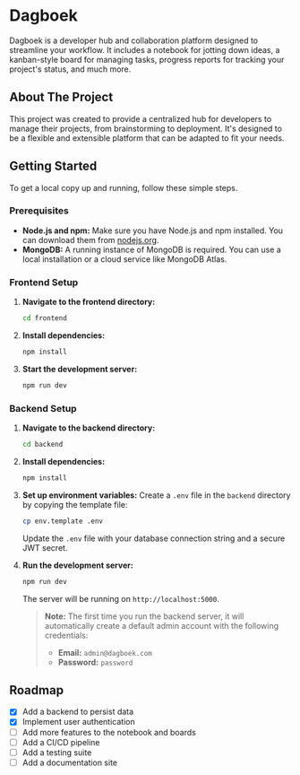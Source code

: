 # Dagboek

Dagboek is a developer hub and collaboration platform designed to streamline your workflow. It includes a notebook for jotting down ideas, a kanban-style board for managing tasks, progress reports for tracking your project's status, and much more.

## About The Project

This project was created to provide a centralized hub for developers to manage their projects, from brainstorming to deployment. It's designed to be a flexible and extensible platform that can be adapted to fit your needs.

## Getting Started

To get a local copy up and running, follow these simple steps.

### Prerequisites

*   **Node.js and npm:** Make sure you have Node.js and npm installed. You can download them from [nodejs.org](https://nodejs.org/).
*   **MongoDB:** A running instance of MongoDB is required. You can use a local installation or a cloud service like MongoDB Atlas.

### Frontend Setup

1.  **Navigate to the frontend directory:**
    ```sh
    cd frontend
    ```
2.  **Install dependencies:**
    ```sh
    npm install
    ```
3.  **Start the development server:**
    ```sh
    npm run dev
    ```

### Backend Setup

1.  **Navigate to the backend directory:**
    ```sh
    cd backend
    ```
2.  **Install dependencies:**
    ```sh
    npm install
    ```
3.  **Set up environment variables:**
    Create a `.env` file in the `backend` directory by copying the template file:
    ```sh
    cp env.template .env
    ```
    Update the `.env` file with your database connection string and a secure JWT secret.

4.  **Run the development server:**
    ```sh
    npm run dev
    ```
    The server will be running on `http://localhost:5000`.

    > **Note:** The first time you run the backend server, it will automatically create a default admin account with the following credentials:
    > - **Email:** `admin@dagboek.com`
    > - **Password:** `password`

## Roadmap

- [x] Add a backend to persist data
- [x] Implement user authentication
- [ ] Add more features to the notebook and boards
- [ ] Add a CI/CD pipeline
- [ ] Add a testing suite
- [ ] Add a documentation site
